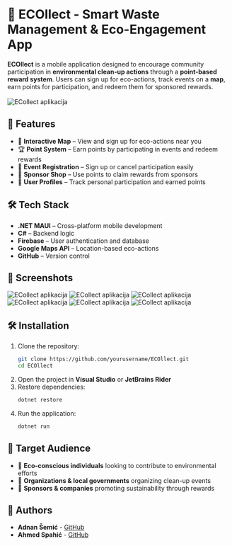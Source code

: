 # 🌿 ECOllect - Smart Waste Management & Eco-Engagement App

**ECOllect** is a mobile application designed to encourage community participation in **environmental clean-up actions** through a **point-based reward system**. Users can sign up for eco-actions, track events on a **map**, earn points for participation, and redeem them for sponsored rewards. <br><br>
![ECollect aplikacija](Resources/Images/advertisement.png)
## 🚀 Features
- 📍 **Interactive Map** – View and sign up for eco-actions near you
- 🏆 **Point System** – Earn points by participating in events and redeem rewards
- 📅 **Event Registration** – Sign up or cancel participation easily
- 🛙 **Sponsor Shop** – Use points to claim rewards from sponsors
- 👤 **User Profiles** – Track personal participation and earned points  

## 🛠️ Tech Stack
- **.NET MAUI** – Cross-platform mobile development  
- **C#** – Backend logic  
- **Firebase** – User authentication and database  
- **Google Maps API** – Location-based eco-actions  
- **GitHub** – Version control  

## 📸 Screenshots  
![ECollect aplikacija](Resources/Images/loginPage.jpg)
![ECollect aplikacija](Resources/Images/homePage.jpg)
![ECollect aplikacija](Resources/Images/actionPage.jpg)
![ECollect aplikacija](Resources/Images/mapPage.jpg)
![ECollect aplikacija](Resources/Images/profilePage.jpg)
![ECollect aplikacija](Resources/Images/sponsorPage.jpg) 

## 🛠️ Installation  
1. Clone the repository:  
   ```bash
   git clone https://github.com/yourusername/ECOllect.git
   cd ECOllect
   ```
2. Open the project in **Visual Studio** or **JetBrains Rider**  
3. Restore dependencies:  
   ```bash
   dotnet restore
   ```
4. Run the application:  
   ```bash
   dotnet run
   ```

## 🎯 Target Audience
- 🌱 **Eco-conscious individuals** looking to contribute to environmental efforts  
- 🏢 **Organizations & local governments** organizing clean-up events  
- 🛒 **Sponsors & companies** promoting sustainability through rewards  

## 👤 Authors  
- **Adnan Šemić** - [GitHub](https://github.com/ShemichAdnan)
- **Ahmed Spahić** - [GitHub](https://github.com/daddyDOT) 



